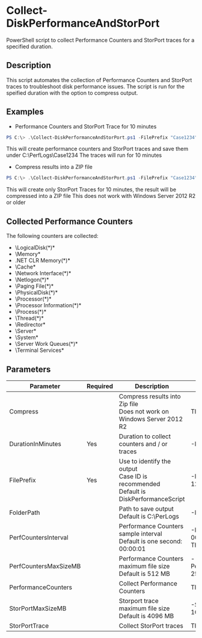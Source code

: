 # Collect-DiskPerformanceAndStorPort
PowerShell script to collect Performance Counters and StorPort traces for a specified duration.

## Description
This script automates the collection of Performance Counters and StorPort traces
to troubleshoot disk performance issues.
The script is run for the speified duration with the option to compress output.

## Examples
* Performance Counters and StorPort Trace for 10 minutes
```PowerShell
PS C:\> .\Collect-DiskPerformanceAndStorPort.ps1 -FilePrefix "Case1234" -PerformanceCounters -StorPortTrace -DurationInMinutes 10
```
This will create performance counters and StorPort traces and save them under C:\PerfLogs\Case1234
The traces will run for 10 minutes
* Compress results into a ZIP file
```PowerShell
PS C:\> .\Collect-DiskPerformanceAndStorPort.ps1 -FilePrefix "Case1234" -StorPortTrace -DurationInMinutes 10 -Compress
```
This will create only StorPort Traces for 10 minutes, the result will be compressed into a ZIP file
This does not work with Windows Server 2012 R2 or older

## Collected Performance Counters
The following counters are collected:
* \LogicalDisk(*)\*
* \Memory\*
* \.NET CLR Memory(*)\*
* \Cache\* 
* \Network Interface(*)\* 
* \Netlogon(*)\* 
* \Paging File(*)\* 
* \PhysicalDisk(*)\* 
* \Processor(*)\* 
* \Processor Information(*)\* 
* \Process(*)\* 
* \Thread(*)\* 
* \Redirector\* 
* \Server\* 
* \System\* 
* \Server Work Queues(*)\* 
* \Terminal Services\*

## Parameters
| Parameter             | Required | Description                                                                                  | Example                                                |
|-----------------------|----------|----------------------------------------------------------------------------------------------|--------------------------------------------------------|
| Compress              |          | Compress results into Zip file<br> Does not work on Windows Server 2012 R2                   | This is a switch                                       |
| DurationInMinutes     | Yes      | Duration to collect counters and / or traces                                                 | -DurationInMinutes 25                                  |
| FilePrefix            | Yes      | Use to identify the output <br> Case ID is recommended <br> Default is DiskPerformanceScript | -FilePrefix 12345567897654                             |
| FolderPath            |          | Path to save output <br>  Default is C:\PerLogs                                              | -FolderPath C:\Example                                 |
| PerfCountersInterval  |          | Performance Counters sample interval <br> Default is one second: 00:00:01                    | -PerfCountersInterval 00:01:00 <br> This is one minute |
| PerfCountersMaxSizeMB |          | Performance Counters maximum file size <br> Default is 512 MB                                | -PerfCountersMaxSizeMB 256                             |
| PerformanceCounters   |          | Collect Performance Counters                                                                 | This is a switch                                       |
| StorPortMaxSizeMB     |          | Storport trace maximum file size <br> Default is 4096 MB                                     | -StorPortMaxSizeMB 1024                                |
| StorPortTrace         |          | Collect StorPort traces                                                                      | This is a switch                                       |
